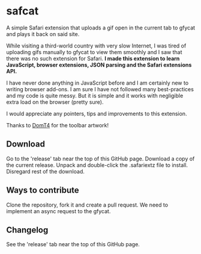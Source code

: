safcat
=============
A simple Safari extension that uploads a gif open in the current tab to gfycat and plays it back on said site.

While visiting a third-world country with very slow Internet, I was tired of uploading gifs manually to gfycat to view them smoothly and I saw that there was no such extension for Safari. **I made this extension to learn JavaScript, browser extensions, JSON parsing and the Safari extensions API.**

I have never done anything in JavaScript before and I am certainly new to writing browser add-ons. I am sure I have not followed many best-practices and my code is quite messy. But it is simple and it works with negligible extra load on the browser (pretty sure).

I would appreciate any pointers, tips and improvements to this extension.

Thanks to [DomT4](http://www.github.com/DomT4) for the toolbar artwork!

Download
--------
Go to the 'release' tab near the top of this GitHub page. Download a copy of the current release. Unpack and double-click the .safariextz file to install. Disregard rest of the download.

Ways to contribute
------------------
Clone the repository, fork it and create a pull request.
We need to implement an async request to the gfycat.

Changelog
---------
See the 'release' tab near the top of this GitHub page.